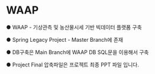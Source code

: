 # WAAP

● WAAP - 기상관측 및 농산물시세 기반 빅데이터 플랫폼 구축

● Spring Legacy Project - Master Branch에 존재   

● DB구축은 Main Branch에 WAAP DB SQL문을 이용해서 구축  

● Project Final 압축파일은 프로젝트 최종 PPT 파일 입니다.

